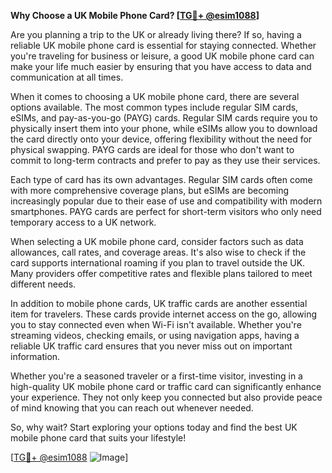 **Why Choose a UK Mobile Phone Card? [[TG💪+ @esim1088](https://t.me/s/esim1088)]**

Are you planning a trip to the UK or already living there? If so, having a reliable UK mobile phone card is essential for staying connected. Whether you're traveling for business or leisure, a good UK mobile phone card can make your life much easier by ensuring that you have access to data and communication at all times.

When it comes to choosing a UK mobile phone card, there are several options available. The most common types include regular SIM cards, eSIMs, and pay-as-you-go (PAYG) cards. Regular SIM cards require you to physically insert them into your phone, while eSIMs allow you to download the card directly onto your device, offering flexibility without the need for physical swapping. PAYG cards are ideal for those who don't want to commit to long-term contracts and prefer to pay as they use their services.

Each type of card has its own advantages. Regular SIM cards often come with more comprehensive coverage plans, but eSIMs are becoming increasingly popular due to their ease of use and compatibility with modern smartphones. PAYG cards are perfect for short-term visitors who only need temporary access to a UK network.

When selecting a UK mobile phone card, consider factors such as data allowances, call rates, and coverage areas. It's also wise to check if the card supports international roaming if you plan to travel outside the UK. Many providers offer competitive rates and flexible plans tailored to meet different needs.

In addition to mobile phone cards, UK traffic cards are another essential item for travelers. These cards provide internet access on the go, allowing you to stay connected even when Wi-Fi isn't available. Whether you're streaming videos, checking emails, or using navigation apps, having a reliable UK traffic card ensures that you never miss out on important information.

Whether you're a seasoned traveler or a first-time visitor, investing in a high-quality UK mobile phone card or traffic card can significantly enhance your experience. They not only keep you connected but also provide peace of mind knowing that you can reach out whenever needed.

So, why wait? Start exploring your options today and find the best UK mobile phone card that suits your lifestyle! 

[[TG💪+ @esim1088](https://t.me/s/esim1088) ![Image](https://i.postimg.cc/Y0z9fWf4/image.png)]
